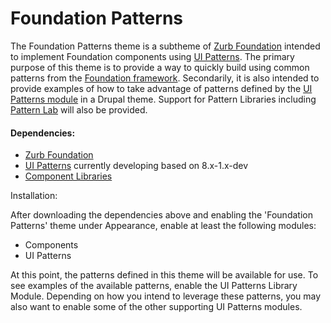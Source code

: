 # Foundation Patterns

The Foundation Patterns theme is a subtheme of [Zurb Foundation](https://www.drupal.org/project/zurb_foundation) intended to implement Foundation components using [UI Patterns](https://www.drupal.org/project/ui_patterns). The primary purpose of this theme is to provide a way to quickly build using common patterns from the [Foundation framework](http://foundation.zurb.com/sites/docs/). Secondarily, it is also intended to provide examples of how to take advantage of patterns defined by the [UI Patterns module](https://www.drupal.org/project/ui_patterns) in a Drupal theme. Support for Pattern Libraries including [Pattern Lab](http://patternlab.io/) will also be provided.

#### Dependencies:

* [Zurb Foundation](https://www.drupal.org/project/zurb_foundation)
* [UI Patterns](https://www.drupal.org/project/ui_patterns) currently developing based on 8.x-1.x-dev
* [Component Libraries](https://www.drupal.org/project/components)

Installation:

After downloading the dependencies above and enabling the 'Foundation Patterns' theme under Appearance, enable at least the following modules:

* Components
* UI Patterns

At this point, the patterns defined in this theme will be available for use.  To see examples of the available patterns, enable the UI Patterns Library Module. Depending on how you intend to leverage these patterns, you may also want to enable some of the other supporting UI Patterns modules.